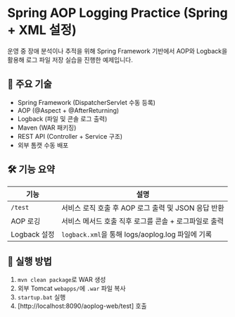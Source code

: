 # Spring AOP Logging Practice (Spring + XML 설정)

운영 중 장애 분석이나 추적을 위해
Spring Framework 기반에서 AOP와 Logback을 활용해 로그 파일 저장 실습을 진행한 예제입니다.
    
## 📌 주요 기술

- Spring Framework (DispatcherServlet 수동 등록)
- AOP (@Aspect + @AfterReturning)
- Logback (파일 및 콘솔 로그 출력)
- Maven (WAR 패키징)
- REST API (Controller + Service 구조)
- 외부 톰캣 수동 배포

## 🛠 기능 요약

| 기능 | 설명 |
|------|------|
| `/test` | 서비스 로직 호출 후 AOP 로그 출력 및 JSON 응답 반환 |
| AOP 로깅 | 서비스 메서드 호출 직후 로그를 콘솔 + 로그파일로 출력 |
| Logback 설정 | `logback.xml`을 통해 logs/aoplog.log 파일에 기록 |

## 🔧 실행 방법

1. `mvn clean package`로 WAR 생성
2. 외부 Tomcat `webapps/`에 `.war` 파일 복사
3. `startup.bat` 실행
4. [http://localhost:8090/aoplog-web/test] 호출
